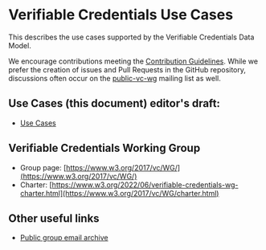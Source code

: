 # Verifiable Credentials Use Cases

This describes the use cases supported by the Verifiable Credentials Data Model. 

We encourage contributions meeting the [Contribution
Guidelines](CONTRIBUTING.md).  While we prefer the creation of issues
and Pull Requests in the GitHub repository, discussions often occur
on the
[public-vc-wg](http://lists.w3.org/Archives/Public/public-vc-wg/)
mailing list as well.

## Use Cases (this document) editor's draft:
* [Use Cases](https://w3c.github.io/vc-use-cases/)

## Verifiable Credentials Working Group
* Group page: [https://www.w3.org/2017/vc/WG/](https://www.w3.org/2017/vc/WG/)
* Charter: [https://www.w3.org/2022/06/verifiable-credentials-wg-charter.html](https://www.w3.org/2017/vc/WG/charter.html)

## Other useful links
* [Public group email archive](https://lists.w3.org/Archives/Public/public-vc-wg/)
